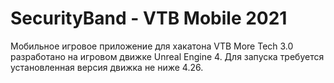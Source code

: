 # SecurityBand - VTB Mobile 2021
Мобильное игровое приложение для хакатона VTB More Tech 3.0 разработано на игровом движке Unreal Engine 4. Для запуска требуется установленная версия движка не ниже 4.26.
